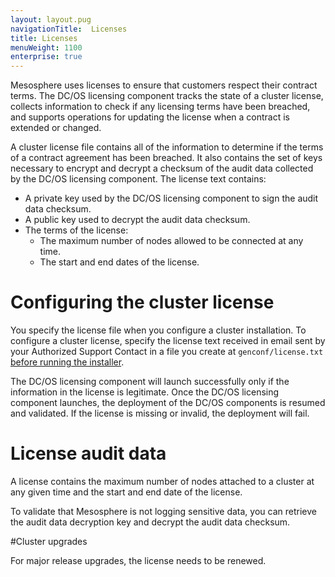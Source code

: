 ```yaml
---
layout: layout.pug
navigationTitle:  Licenses
title: Licenses
menuWeight: 1100
enterprise: true
---
```


Mesosphere uses licenses to ensure that customers respect their contract terms. The DC/OS licensing component tracks the state of a cluster license, collects information to check if any licensing terms have been breached, and supports operations for updating the license when a contract is extended or changed.

A cluster license file contains all of the information to determine if the terms of a contract agreement has been breached. It also contains the set of keys necessary to encrypt and decrypt a checksum of the audit data collected by the DC/OS licensing component. The license text contains:

- A private key used by the DC/OS licensing component to sign the audit data checksum.
- A public key used to decrypt the audit data checksum.
- The terms of the license:
   - The maximum number of nodes allowed to be connected at any time.
   - The start and end dates of the license.


# Configuring the cluster license

You specify the license file when you configure a cluster installation. To configure a cluster license, specify the license text received in email sent by your Authorized Support Contact in a file you create at `genconf/license.txt` [before running the installer](/1.11/installing/ent/custom/advanced/#license).

The DC/OS licensing component will launch successfully only if the information in the license is legitimate. Once the DC/OS licensing component launches, the deployment of the DC/OS components is resumed and validated. If the license is missing or invalid, the deployment will fail.

# License audit data

A license contains the maximum number of nodes attached to a cluster at any given time and the start and end date of the license.

To validate that Mesosphere is not logging sensitive data, you can retrieve the audit data decryption key and decrypt the audit data checksum.

#Cluster upgrades

For major release upgrades, the license needs to be renewed.
